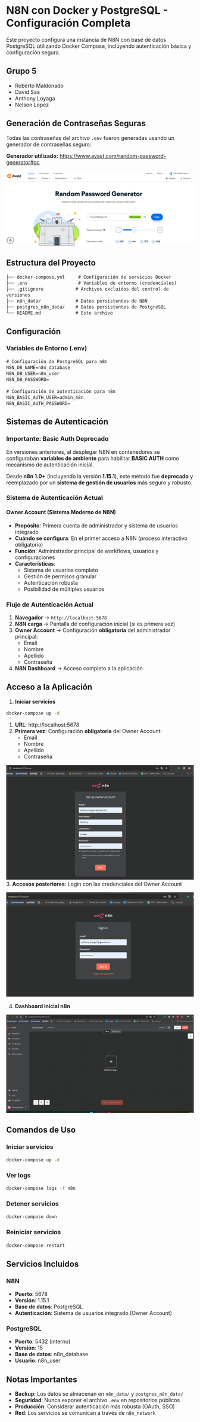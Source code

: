 # N8N con Docker y PostgreSQL - Configuración Completa

Este proyecto configura una instancia de N8N con base de datos PostgreSQL utilizando Docker Compose, incluyendo autenticación básica y configuración segura.

## Grupo 5
- Roberto Maldonado
- David Saa
- Anthony Loyaga
- Nelson Lopez

## Generación de Contraseñas Seguras

Todas las contraseñas del archivo `.env` fueron generadas usando un generador de contraseñas seguro:

**Generador utilizado:** https://www.avast.com/random-password-generator#pc

![Generador de contraseñas](image-4.png)

## Estructura del Proyecto

```
├── docker-compose.yml     # Configuración de servicios Docker
├── .env                   # Variables de entorno (credenciales)
├── .gitignore            # Archivos excluidos del control de versiones
├── n8n_data/             # Datos persistentes de N8N
├── postgres_n8n_data/    # Datos persistentes de PostgreSQL
└── README.md             # Este archivo
```

## Configuración

### Variables de Entorno (.env)

```properties
# Configuración de PostgreSQL para n8n
N8N_DB_NAME=n8n_database
N8N_DB_USER=n8n_user
N8N_DB_PASSWORD=

# Configuración de autenticación para n8n
N8N_BASIC_AUTH_USER=admin_n8n
N8N_BASIC_AUTH_PASSWORD=
```

## Sistemas de Autenticación

### Importante: Basic Auth Deprecado

En versiones anteriores, al desplegar N8N en contenedores se configuraban **variables de ambiente** para habilitar **BASIC AUTH** como mecanismo de autenticación inicial.  

Desde **n8n 1.0+** (incluyendo la versión **1.15.1**), este método fue **deprecado** y reemplazado por un **sistema de gestión de usuarios** más seguro y robusto.

### Sistema de Autenticación Actual

#### **Owner Account** (Sistema Moderno de N8N)
- **Propósito**: Primera cuenta de administrador y sistema de usuarios integrado
- **Cuándo se configura**: En el primer acceso a N8N (proceso interactivo obligatorio)
- **Función**: Administrador principal de workflows, usuarios y configuraciones
- **Características**:
  - Sistema de usuarios completo
  - Gestión de permisos granular
  - Autenticación robusta
  - Posibilidad de múltiples usuarios

### Flujo de Autenticación Actual

1. **Navegador** → `http://localhost:5678`
2. **N8N carga** → Pantalla de configuración inicial (si es primera vez)
3. **Owner Account** → Configuración **obligatoria** del administrador principal:
   - Email
   - Nombre
   - Apellido
   - Contraseña
4. **N8N Dashboard** → Acceso completo a la aplicación

## Acceso a la Aplicación

1. **Iniciar servicios**
```bash
docker-compose up -d
```
1. **URL**: http://localhost:5678
2. **Primera vez**: Configuración **obligatoria** del Owner Account:
   - Email
   - Nombre
   - Apellido
   - Contraseña

![Configuración inicial Owner Account](image-1.png)
3. **Accesos posteriores**: Login con las credenciales del Owner Account

![alt text](image-5.png)

4. **Dashboard inicial n8n**

![Dashboard n8n](image-2.png)

## Comandos de Uso

### Iniciar servicios
```bash
docker-compose up -d
```

### Ver logs
```bash
docker-compose logs -f n8n
```

### Detener servicios
```bash
docker-compose down
```

### Reiniciar servicios
```bash
docker-compose restart
```

## Servicios Incluidos

### N8N
- **Puerto**: 5678
- **Versión**: 1.15.1
- **Base de datos**: PostgreSQL
- **Autenticación**: Sistema de usuarios integrado (Owner Account)

### PostgreSQL
- **Puerto**: 5432 (interno)
- **Versión**: 15
- **Base de datos**: n8n_database
- **Usuario**: n8n_user


## Notas Importantes

- **Backup**: Los datos se almacenan en `n8n_data/` y `postgres_n8n_data/`
- **Seguridad**: Nunca exponer el archivo `.env` en repositorios públicos
- **Producción**: Considerar autenticación más robusta (OAuth, SSO)
- **Red**: Los servicios se comunican a través de `n8n_network`

